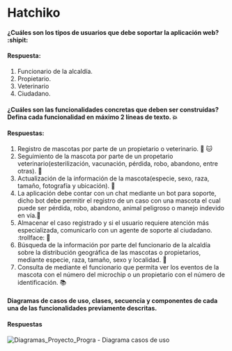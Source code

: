 # Hatchiko

#### ¿Cuáles son los tipos de usuarios que debe soportar la aplicación web? :shipit:

#### Respuesta: 
1. Funcionario de la alcaldía. 
2. Propietario.
3. Veterinario 
4. Ciudadano.

#### ¿Cuáles son las funcionalidades concretas que deben ser construidas? Defina cada funcionalidad en máximo 2 líneas de texto. :boom:
#### Respuestas: 
1. Registro de mascotas por parte de un propietario o veterinario. :dog: 🐱
2. Seguimiento de la mascota por parte de un propetario veterinario(esterilización, vacunación, pérdida, robo, abandono, entre otras). :syringe:
3. Actualización de la información de la mascota(especie, sexo, raza, tamaño, fotografía y ubicación). :blue_book:
4. La aplicación debe contar con un chat mediante un bot para soporte, dicho bot debe permitir el registro de un caso con una mascota el cual puede ser pérdida, robo, abandono, animal peligroso o manejo indevido en vía.:shit:
5. Almacenar el caso registrado y si el usuario requiere atención más especializada, comunicarlo con un agente de soporte al ciudadano. :trollface: 🤖
6. Búsqueda de la información por parte del funcionario de la alcaldía sobre la distribución geográfica de las mascotas o propietarios, mediante especie, raza, tamaño, sexo y localidad. :mag_right:
7. Consulta de mediante el funcionario que permita ver los eventos de la mascota con el número del microchip o un propietario con el número de identificación. :books:

#### Diagramas de casos de uso, clases, secuencia y componentes de cada una de las funcionalidades previamente descritas.
#### Respuestas
![Diagramas_Proyecto_Progra -  Diagrama casos de uso](https://user-images.githubusercontent.com/73041810/112705552-6a3e9d80-8e6d-11eb-800b-7714f2449818.png)
